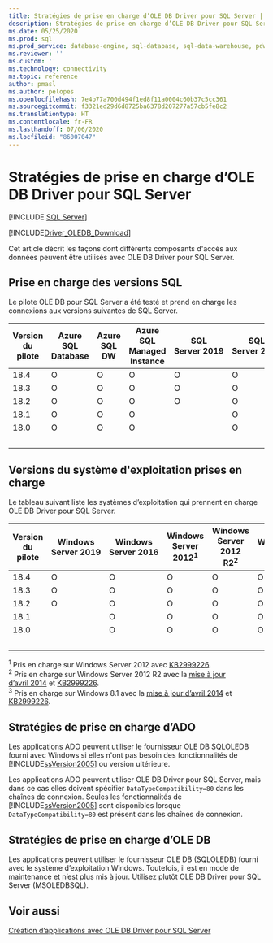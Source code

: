 ```yaml
---
title: Stratégies de prise en charge d’OLE DB Driver pour SQL Server | Microsoft Docs
description: Stratégies de prise en charge d’OLE DB Driver pour SQL Server
ms.date: 05/25/2020
ms.prod: sql
ms.prod_service: database-engine, sql-database, sql-data-warehouse, pdw
ms.reviewer: ''
ms.custom: ''
ms.technology: connectivity
ms.topic: reference
author: pmasl
ms.author: pelopes
ms.openlocfilehash: 7e4b77a700d494f1ed8f11a0004c60b37c5cc361
ms.sourcegitcommit: f3321ed29d6d8725ba6378d207277a57cb5fe8c2
ms.translationtype: HT
ms.contentlocale: fr-FR
ms.lasthandoff: 07/06/2020
ms.locfileid: "86007047"
---
```

# <a name="support-policies-for-ole-db-driver-for-sql-server"></a>Stratégies de prise en charge d’OLE DB Driver pour SQL Server
[!INCLUDE [SQL Server](../../../includes/applies-to-version/sql-asdb-asdbmi-asa-pdw.md)]

[!INCLUDE[Driver_OLEDB_Download](../../../includes/driver_oledb_download.md)]

Cet article décrit les façons dont différents composants d'accès aux données peuvent être utilisés avec OLE DB Driver pour SQL Server.  

## <a name="sql-version-support"></a>Prise en charge des versions SQL  

Le pilote OLE DB pour SQL Server a été testé et prend en charge les connexions aux versions suivantes de SQL Server.

| Version du pilote | Azure SQL Database | Azure SQL DW | Azure SQL Managed Instance | SQL Server 2019 | SQL Server 2017 | SQL Server 2016 | SQL Server 2014 | SQL Server 2012 |
|----|-|-|-|-|-|-|-|-|
|18.4|O|O|O|O|O|O|O|O|
|18.3|O|O|O|O|O|O|O|O|
|18.2|O|O|O|O|O|O|O|O|
|18.1|O|O|O| |O|O|O|O|
|18.0|O|O|O| |O|O|O|O|
| &nbsp; | &nbsp; | &nbsp; | &nbsp; | &nbsp; | &nbsp; | &nbsp; | &nbsp; | &nbsp; |

## <a name="supported-operating-system-versions"></a>Versions du système d'exploitation prises en charge  

Le tableau suivant liste les systèmes d’exploitation qui prennent en charge OLE DB Driver pour SQL Server.  

| Version du pilote | Windows Server 2019 | Windows Server 2016 | Windows Server 2012<sup>1</sup> | Windows Server 2012 R2<sup>2</sup> | Windows 10 | Windows 8.1<sup>3</sup> |
|----|-|-|-|-|-|-|
|18.4|O|O|O|O|O|O|
|18.3|O|O|O|O|O|O|
|18.2|O|O|O|O|O|O|
|18.1| |O|O|O|O|O|
|18.0| |O|O|O|O|O|
| &nbsp; | &nbsp; | &nbsp; | &nbsp; | &nbsp; | &nbsp; | &nbsp; |

<sup>1</sup> Pris en charge sur Windows Server 2012 avec [KB2999226](https://go.microsoft.com/fwlink/?linkid=2074061).  
<sup>2</sup> Pris en charge sur Windows Server 2012 R2 avec la [mise à jour d’avril 2014](https://go.microsoft.com/fwlink/?linkid=2073785) et [KB2999226](https://go.microsoft.com/fwlink/?linkid=2074061).  
<sup>3</sup> Pris en charge sur Windows 8.1 avec la [mise à jour d’avril 2014](https://go.microsoft.com/fwlink/?linkid=2073785) et [KB2999226](https://go.microsoft.com/fwlink/?linkid=2074061).  

## <a name="ado-support-policies"></a>Stratégies de prise en charge d’ADO  

Les applications ADO peuvent utiliser le fournisseur OLE DB SQLOLEDB fourni avec Windows si elles n'ont pas besoin des fonctionnalités de [!INCLUDE[ssVersion2005](../../../includes/ssversion2005-md.md)] ou version ultérieure.  

Les applications ADO peuvent utiliser OLE DB Driver pour SQL Server, mais dans ce cas elles doivent spécifier `DataTypeCompatibility=80` dans les chaînes de connexion. Seules les fonctionnalités de [!INCLUDE[ssVersion2005](../../../includes/ssversion2005-md.md)] sont disponibles lorsque `DataTypeCompatibility=80` est présent dans les chaînes de connexion.  

## <a name="ole-db-support-policies"></a>Stratégies de prise en charge d’OLE DB  

Les applications peuvent utiliser le fournisseur OLE DB (SQLOLEDB) fourni avec le système d’exploitation Windows. Toutefois, il est en mode de maintenance et n’est plus mis à jour. Utilisez plutôt OLE DB Driver pour SQL Server (MSOLEDBSQL).

## <a name="see-also"></a>Voir aussi  

[Création d’applications avec OLE DB Driver pour SQL Server](../../oledb/applications/building-applications-with-oledb-driver-for-sql-server.md)
